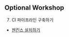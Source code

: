 ## Optional Workshop ##


7. CI 파이프라인 구축하기
 
  - [젠킨스 설치하기](https://github.com/gnosia93/eks-grv-mig/blob/main/opt/tutorial/7.jenkins-inst.md)
